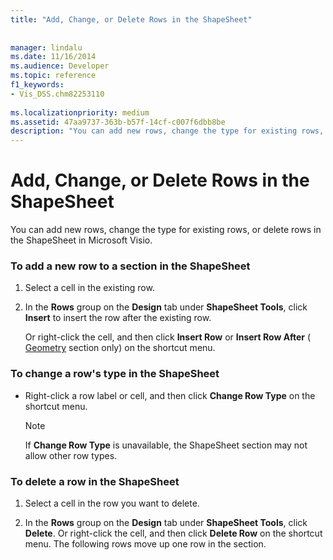 ```yaml
---
title: "Add, Change, or Delete Rows in the ShapeSheet"
 
 
manager: lindalu
ms.date: 11/16/2014
ms.audience: Developer
ms.topic: reference
f1_keywords:
- Vis_DSS.chm82253110
 
ms.localizationpriority: medium
ms.assetid: 47aa9737-363b-b57f-14cf-c007f6dbb8be
description: "You can add new rows, change the type for existing rows, or delete rows in the ShapeSheet in Microsoft Visio."
---
```


# Add, Change, or Delete Rows in the ShapeSheet

You can add new rows, change the type for existing rows, or delete rows in the ShapeSheet in Microsoft Visio.
  
### To add a new row to a section in the ShapeSheet

1. Select a cell in the existing row.
    
2. In the **Rows** group on the **Design** tab under **ShapeSheet Tools**, click **Insert** to insert the row after the existing row. 
    
    Or right-click the cell, and then click **Insert Row** or **Insert Row After** ( [Geometry](geometry-section.md) section only) on the shortcut menu. 
    
### To change a row's type in the ShapeSheet

- Right-click a row label or cell, and then click **Change Row Type** on the shortcut menu. 
    
    > [!NOTE]
    > If **Change Row Type** is unavailable, the ShapeSheet section may not allow other row types. 
  
### To delete a row in the ShapeSheet

1. Select a cell in the row you want to delete.
    
2. In the **Rows** group on the **Design** tab under **ShapeSheet Tools**, click **Delete**. Or right-click the cell, and then click **Delete Row** on the shortcut menu. The following rows move up one row in the section. 
    

